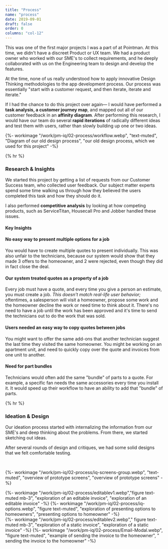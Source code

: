 ```yaml
---
title: "Process"
name: "process"
date: 2019-09-01
draft: false
order: 0
columns: "col-12"
---
```

<div class="container lg gap-1">
<div class="col col-12 col-12 md-6 lg-7 xl-8 mb-2">

This was one of the first major projects I was a part of at Pointman. At this time, we didn't have a discreet Product or UX team. We had a product owner who worked with our SME's to collect requirements, and he deeply collaborated with us on the Engineering team to design and develop the features.

At the time, none of us really understood how to apply innovative Design Thinking methodologies to the app development process. Our process was essentially "start with a customer request, and then iterate, iterate and iterate."

If I had the chance to do this project over again— I would have performed a **task analysis, a customer journey map**, and mapped out all of our customer feedback in an **affinity diagram**. After performing this research, I would have our team do several **rapid iterations** of radically different ideas and test them with users, rather than slowly building up one or two ideas.

</div>
<div class="col">
{%- workimage "/work/pm-iq/02-process/workflow.webp", "text-muted", "Diagram of our old design process", "our old design process, which we used for this project"  -%}
</div>
</div>

{% hr %}
<div class="container lg gap-1">
<div class="col col-12 md-6 lg-7 xl-8 mb-2">

### Research & Insights

We started this project by getting a list of requests from our Customer Success team, who collected user feedback. Our subject matter experts spend some time walking us through how they believed the users completed this task and how they should do it.

I also performed **competitive analysis** by looking at how competing products, such as ServiceTitan, Housecall Pro and Jobber handled these issues.

</div>
</div>
<div class="container lg  gap-1">
<div class="col-12">

#### Key Insights

</div>
<div class="col col-12 sm-6 md-6 gap-2">
        <div class="bg-lavender p-3 mb-3">
            <h4 class="h5">No easy way to present multiple options for a job</h4>
            <p>You would have to create multiple quotes to present individually. This was also unfair to the technicians, because our system would show that they made 3 offers to the homeowner, and 2 were rejected, even though they did in fact close the deal. </p>
        </div>
        <div class="bg-lavender p-3 mb-3">
            <h4 class="h5">Our system treated quotes as a property of a job</h4>
            <p>Every job must have a quote, and every time you give a person an estimate, you must create a job. <em>This doesn't match real-life user behavior;</em> oftentimes, a salesperson will visit a homeowner, propose some work and the homeowner  decline the work or need time to think about it. There's no need to have a job until the work has been approved and it's time to send the technicians out to do the work that was sold. </p>
        </div>
</div>
<div class="col col-12 sm-6 md-6">
        <div class="bg-lavender p-3 mb-3">
            <h4 class="h5">Users needed an easy way to copy quotes between jobs</h4>
            <p>You might want to offer the same add-ons that another technician suggest the last time they visited the same homeowner. You might be working on an apartment unit, and need to quickly copy over the quote and invoices from one unit to another.</p>
        </div>    
        <div class="bg-lavender p-3 mb-3">
            <h4 class="h5">Need for part bundles</h4>
            <p>Technicians would often add the same "bundle" of parts to a quote. For example, a specific fan needs the same accessories every time you install it. It would speed up their workflow to have an ability to add that "bundle" of parts.</p>
        </div>
</div>
</div>
{% hr %}
<div class="container lg  gap-1">
<div class="col md-7">

### Ideation & Design

Our ideation process started with internalizing the information from our SME's and deep thinking about the problems. From there, we started sketching out ideas.

After several rounds of design and critiques, we had some solid designs that we felt comfortable testing.


<br>

{%- workimage "/work/pm-iq/02-process/iq-screens-group.webp", "text-muted", "overview of prototype screens", "overview of prototype screens"  -%}

</div>
<div class="col sm-6 md-2 flex-column gap-1">
{%- workimage "/work/pm-iq/02-process/editablev1.webp","figure text-muted mb-3", "exploration of an editable invoice", "exploration of an editable invoice"  -%}
{%- workimage "/work/pm-iq/02-process/iq-options.webp", "figure text-muted", "exploration of presenting options to homeowners", "presenting options to homeowner"  -%}
</div>
<div class="col sm-6 md-2 flex-column gap-1">
{%- workimage "/work/pm-iq/02-process/editablev2.webp"," figure text-muted mb-3", "exploration of a static invoice", "exploration of a static invoice"  -%}
{%- workimage "/work/pm-iq/02-process/Email-Modal.webp", "figure text-muted", "example of sending the invoice to the homeowner", " sending the invoice to the homeowner"  -%}
</div>
</div>


